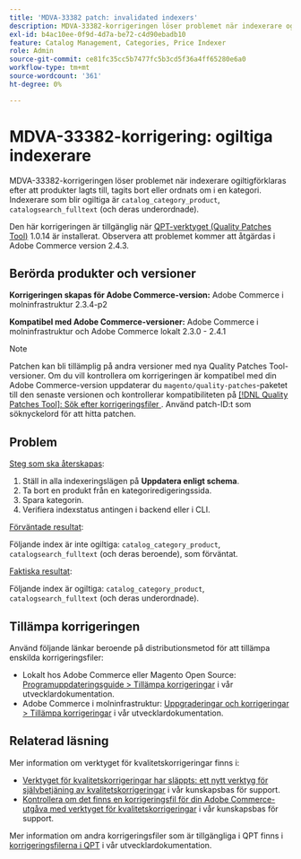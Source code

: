 ```yaml
---
title: 'MDVA-33382 patch: invalidated indexers'
description: MDVA-33382-korrigeringen löser problemet när indexerare ogiltigförklaras efter att produkter lagts till, tagits bort eller ordnats om i en kategori. Indexerare som blir ogiltiga är "catalog_category_product" , "catalogsearch_fulltext" (och deras underordnade).
exl-id: b4ac10ee-0f9d-4d7a-be72-c4d90ebadb10
feature: Catalog Management, Categories, Price Indexer
role: Admin
source-git-commit: ce81fc35cc5b7477fc5b3cd5f36a4ff65280e6a0
workflow-type: tm+mt
source-wordcount: '361'
ht-degree: 0%

---
```


# MDVA-33382-korrigering: ogiltiga indexerare

MDVA-33382-korrigeringen löser problemet när indexerare ogiltigförklaras efter att produkter lagts till, tagits bort eller ordnats om i en kategori. Indexerare som blir ogiltiga är `catalog_category_product`, `catalogsearch_fulltext` (och deras underordnade).

Den här korrigeringen är tillgänglig när [QPT-verktyget (Quality Patches Tool)](https://devdocs.magento.com/guides/v2.4/comp-mgr/patching.html#mqp) 1.0.14 är installerat. Observera att problemet kommer att åtgärdas i Adobe Commerce version 2.4.3.

## Berörda produkter och versioner

**Korrigeringen skapas för Adobe Commerce-version:** Adobe Commerce i molninfrastruktur 2.3.4-p2

**Kompatibel med Adobe Commerce-versioner:** Adobe Commerce i molninfrastruktur och Adobe Commerce lokalt 2.3.0 - 2.4.1

>[!NOTE]
>
>Patchen kan bli tillämplig på andra versioner med nya Quality Patches Tool-versioner. Om du vill kontrollera om korrigeringen är kompatibel med din Adobe Commerce-version uppdaterar du `magento/quality-patches`-paketet till den senaste versionen och kontrollerar kompatibiliteten på [[!DNL Quality Patches Tool]: Sök efter korrigeringsfiler ](https://devdocs.magento.com/quality-patches/tool.html#patch-grid). Använd patch-ID:t som söknyckelord för att hitta patchen.

## Problem

<u>Steg som ska återskapas</u>:

1. Ställ in alla indexeringslägen på **Uppdatera enligt schema**.
1. Ta bort en produkt från en kategoriredigeringssida.
1. Spara kategorin.
1. Verifiera indexstatus antingen i backend eller i CLI.

<u>Förväntade resultat</u>:

Följande index är inte ogiltiga: `catalog_category_product`, `catalogsearch_fulltext` (och deras beroende), som förväntat.

<u>Faktiska resultat</u>:

Följande index är ogiltiga: `catalog_category_product`, `catalogsearch_fulltext` (och deras underordnade).

## Tillämpa korrigeringen

Använd följande länkar beroende på distributionsmetod för att tillämpa enskilda korrigeringsfiler:

* Lokalt hos Adobe Commerce eller Magento Open Source: [Programuppdateringsguide > Tillämpa korrigeringar](https://devdocs.magento.com/guides/v2.4/comp-mgr/patching/mqp.html) i vår utvecklardokumentation.
* Adobe Commerce i molninfrastruktur: [Uppgraderingar och korrigeringar > Tillämpa korrigeringar](https://devdocs.magento.com/cloud/project/project-patch.html) i vår utvecklardokumentation.

## Relaterad läsning

Mer information om verktyget för kvalitetskorrigeringar finns i:

* [Verktyget för kvalitetskorrigeringar har släppts: ett nytt verktyg för självbetjäning av kvalitetskorrigeringar](/help/announcements/adobe-commerce-announcements/magento-quality-patches-released-new-tool-to-self-serve-quality-patches.md) i vår kunskapsbas för support.
* [Kontrollera om det finns en korrigeringsfil för din Adobe Commerce-utgåva med verktyget för kvalitetskorrigeringar](/help/support-tools/patches-available-in-qpt-tool/check-patch-for-magento-issue-with-magento-quality-patches.md) i vår kunskapsbas för support.

Mer information om andra korrigeringsfiler som är tillgängliga i QPT finns i [korrigeringsfilerna i QPT](https://devdocs.magento.com/quality-patches/tool.html#patch-grid) i vår utvecklardokumentation.
